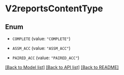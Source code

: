 # V2reportsContentType

## Enum


* `COMPLETE` (value: `"COMPLETE"`)

* `ASSM_ACC` (value: `"ASSM_ACC"`)

* `PAIRED_ACC` (value: `"PAIRED_ACC"`)


[[Back to Model list]](../README.md#documentation-for-models) [[Back to API list]](../README.md#documentation-for-api-endpoints) [[Back to README]](../README.md)


